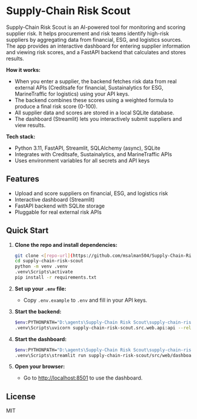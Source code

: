 # Supply-Chain Risk Scout

Supply-Chain Risk Scout is an AI-powered tool for monitoring and scoring supplier risk. It helps procurement and risk teams identify high-risk suppliers by aggregating data from financial, ESG, and logistics sources. The app provides an interactive dashboard for entering supplier information and viewing risk scores, and a FastAPI backend that calculates and stores results.

**How it works:**
- When you enter a supplier, the backend fetches risk data from real external APIs (Creditsafe for financial, Sustainalytics for ESG, MarineTraffic for logistics) using your API keys.
- The backend combines these scores using a weighted formula to produce a final risk score (0-100).
- All supplier data and scores are stored in a local SQLite database.
- The dashboard (Streamlit) lets you interactively submit suppliers and view results.

**Tech stack:**
- Python 3.11, FastAPI, Streamlit, SQLAlchemy (async), SQLite
- Integrates with Creditsafe, Sustainalytics, and MarineTraffic APIs
- Uses environment variables for all secrets and API keys

## Features
- Upload and score suppliers on financial, ESG, and logistics risk
- Interactive dashboard (Streamlit)
- FastAPI backend with SQLite storage
- Pluggable for real external risk APIs

## Quick Start

1. **Clone the repo and install dependencies:**
   ```sh
   git clone <[repo-url](https://github.com/msalman504/Supply-Chain-Risk-Scout.git)>
   cd supply-chain-risk-scout
   python -m venv .venv
   .venv\Scripts\activate
   pip install -r requirements.txt
   ```

2. **Set up your `.env` file:**
   - Copy `.env.example` to `.env` and fill in your API keys.

3. **Start the backend:**
   ```sh
   $env:PYTHONPATH="D:\agents\Supply-Chain Risk Scout\supply-chain-risk-scout"
   .venv\Scripts\uvicorn supply-chain-risk-scout.src.web.api:api --reload --host 0.0.0.0 --port 8000
   ```

4. **Start the dashboard:**
   ```sh
   $env:PYTHONPATH="D:\agents\Supply-Chain Risk Scout\supply-chain-risk-scout"
   .venv\Scripts\streamlit run supply-chain-risk-scout/src/web/dashboard.py --server.port 8501 --server.address 0.0.0.0
   ```

5. **Open your browser:**
   - Go to [http://localhost:8501](http://localhost:8501) to use the dashboard.

## License
MIT 
